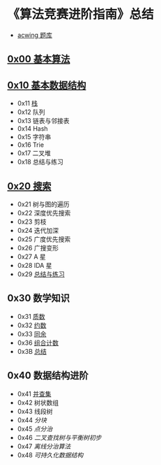 # 《算法竞赛进阶指南》总结

- [acwing 题库](https://www.acwing.com/activity/content/6/)

## [0x00 基本算法](./0x00/readme.md)

## [0x10 基本数据结构](./0x10/readme.md)

- 0x11 [栈](./0x10/0x11/readme.md)
- 0x12 队列
- 0x13 链表与邻接表
- 0x14 Hash
- 0x15 字符串
- 0x16 Trie
- 0x17 二叉堆
- 0x18 总结与练习

## [0x20 搜索](./0x20/readme.md)

- 0x21 树与图的遍历 
- 0x22 深度优先搜索 
- 0x23 剪枝 
- 0x24 迭代加深 
- 0x25 广度优先搜索 
- 0x26 广搜变形 
- 0x27 A 星 
- 0x28 IDA 星 
- 0x29 [总结与练习](./0x20/0x29/readme.md)

## 0x30 数学知识

- 0x31 [质数](./0x30/0x31/readme.md) 
- 0x32 [约数](./0x30/0x32/readme.md)
- 0x33 [同余](./0x30/0x33/readme.md)
- 0x36 [组合计数](./0x30/0x36/readme.md)
- 0x3B [总结](./0x30/0x3B/readme.md)

## 0x40 数据结构进阶

- 0x41 [并查集](./0x40/0x41/readme.md)
- 0x42 树状数组
- 0x43 线段树
- 0x44 *分块*
- 0x45 *点分治*
- 0x46 *二叉查找树与平衡树初步*
- 0x47 *离线分治算法*
- 0x48 *可持久化数据结构*